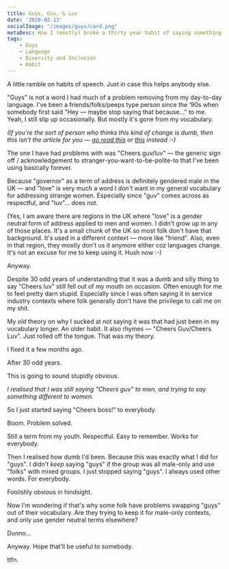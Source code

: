 ```yaml
---
title: Guys, Guv, & Luv
date: '2020-02-13'
socialImage: "/images/guys/card.png"
metaDesc: How I (mostly) broke a thirty year habit of saying something stupid.
tags: 
    - Guys
    - Language
    - Diversity and Inclusion
    - Habit
---
```


A little ramble on habits of speech. Just in case this helps anybody else. 

"Guys" is not a word I had much of a problem removing from my day-to-day language. I've been a friends/folks/peeps type person since the ‘90s when somebody first said "Hey — maybe stop saying that because…" to me. Yeah, I still slip up occasionally. But mostly it's gone from my vocabulary. 

_(If you're the sort of person who thinks this kind of change is dumb, then this isn't the article for you — [go read this](http://uncadvocatesformdphdwomeninscience.web.unc.edu/files/2014/03/Kleinman_QualitativeSociology_2002.pdf) or [this](https://twitter.com/adrianh/status/792102739249594368) instead :-)_

The one I have had problems with was "Cheers guv/luv" — the generic sign off / acknowledgement to stranger-you-want-to-be-polite-to that I've been using basically forever. 

Because "governor" as a term of address is definitely gendered male in the UK — and "love" is very much a word I _don't_ want in my general vocabulary for addressing strange women. Especially since "guv" comes across as respectful, and "luv"… does not.

(Yes, I am aware there are regions in the UK where "love" is a gender neutral form of address applied to men and women. I didn't grow up in any of those places. It's a small chunk of the UK so most folk don't have that background. It's used in a different context — more like "friend". Also, even in that region, they mostly don't us it anymore either coz languages change. It's not an excuse for me to keep using it. Hush now :-)

Anyway. 

Despite 30 odd years of understanding that it was a dumb and silly thing to say "Cheers luv" still fell out of my mouth on occasion. Often enough for me to feel pretty darn stupid. Especially since I was often saying it in service industry contexts where folk generally don't have the privilege to call me on my shit.

My _old_ theory on why I sucked at not saying it was that had just been in my vocabulary longer. An older habit. It also rhymes — "Cheers Guv/Cheers Luv". Just rolled off the tongue. That was my theory.

I fixed it a few months ago. 

After 30 odd years. 

This is going to sound stupidly obvious.

_I realised that I was still saying "Cheers guv" to men, and trying to say something different to women._

So I just started saying "Cheers boss!" to everybody. 

Boom. Problem solved. 

Still a term from my youth. Respectful. Easy to remember. Works for everybody.

Then I realised how dumb I'd been. Because this was exactly what I did for "guys". I didn't _keep_ saying "guys" if the group was all male-only and use "folks" with mixed groups. I just stopped saying "guys". I always used other words. For everybody.

Foolishly obvious in hindsight. 

Now I’m wondering if that's why some folk have problems swapping "guys" out of their vocabulary. Are they trying to keep it for male-only contexts, and only use gender neutral terms elsewhere? 

Dunno…

Anyway. Hope that’ll be useful to somebody.

ttfn.

